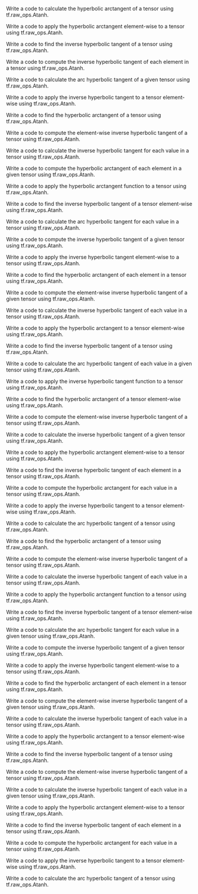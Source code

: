 Write a code to calculate the hyperbolic arctangent of a tensor using tf.raw_ops.Atanh.

Write a code to apply the hyperbolic arctangent element-wise to a tensor using tf.raw_ops.Atanh.

Write a code to find the inverse hyperbolic tangent of a tensor using tf.raw_ops.Atanh.

Write a code to compute the inverse hyperbolic tangent of each element in a tensor using tf.raw_ops.Atanh.

Write a code to calculate the arc hyperbolic tangent of a given tensor using tf.raw_ops.Atanh.

Write a code to apply the inverse hyperbolic tangent to a tensor element-wise using tf.raw_ops.Atanh.

Write a code to find the hyperbolic arctangent of a tensor using tf.raw_ops.Atanh.

Write a code to compute the element-wise inverse hyperbolic tangent of a tensor using tf.raw_ops.Atanh.

Write a code to calculate the inverse hyperbolic tangent for each value in a tensor using tf.raw_ops.Atanh.

Write a code to compute the hyperbolic arctangent of each element in a given tensor using tf.raw_ops.Atanh.

Write a code to apply the hyperbolic arctangent function to a tensor using tf.raw_ops.Atanh.

Write a code to find the inverse hyperbolic tangent of a tensor element-wise using tf.raw_ops.Atanh.

Write a code to calculate the arc hyperbolic tangent for each value in a tensor using tf.raw_ops.Atanh.

Write a code to compute the inverse hyperbolic tangent of a given tensor using tf.raw_ops.Atanh.

Write a code to apply the inverse hyperbolic tangent element-wise to a tensor using tf.raw_ops.Atanh.

Write a code to find the hyperbolic arctangent of each element in a tensor using tf.raw_ops.Atanh.

Write a code to compute the element-wise inverse hyperbolic tangent of a given tensor using tf.raw_ops.Atanh.

Write a code to calculate the inverse hyperbolic tangent of each value in a tensor using tf.raw_ops.Atanh.

Write a code to apply the hyperbolic arctangent to a tensor element-wise using tf.raw_ops.Atanh.

Write a code to find the inverse hyperbolic tangent of a tensor using tf.raw_ops.Atanh.

Write a code to calculate the arc hyperbolic tangent of each value in a given tensor using tf.raw_ops.Atanh.

Write a code to apply the inverse hyperbolic tangent function to a tensor using tf.raw_ops.Atanh.

Write a code to find the hyperbolic arctangent of a tensor element-wise using tf.raw_ops.Atanh.

Write a code to compute the element-wise inverse hyperbolic tangent of a tensor using tf.raw_ops.Atanh.

Write a code to calculate the inverse hyperbolic tangent of a given tensor using tf.raw_ops.Atanh.

Write a code to apply the hyperbolic arctangent element-wise to a tensor using tf.raw_ops.Atanh.

Write a code to find the inverse hyperbolic tangent of each element in a tensor using tf.raw_ops.Atanh.

Write a code to compute the hyperbolic arctangent for each value in a tensor using tf.raw_ops.Atanh.

Write a code to apply the inverse hyperbolic tangent to a tensor element-wise using tf.raw_ops.Atanh.

Write a code to calculate the arc hyperbolic tangent of a tensor using tf.raw_ops.Atanh.

Write a code to find the hyperbolic arctangent of a tensor using tf.raw_ops.Atanh.

Write a code to compute the element-wise inverse hyperbolic tangent of a tensor using tf.raw_ops.Atanh.

Write a code to calculate the inverse hyperbolic tangent of each value in a tensor using tf.raw_ops.Atanh.

Write a code to apply the hyperbolic arctangent function to a tensor using tf.raw_ops.Atanh.

Write a code to find the inverse hyperbolic tangent of a tensor element-wise using tf.raw_ops.Atanh.

Write a code to calculate the arc hyperbolic tangent for each value in a given tensor using tf.raw_ops.Atanh.

Write a code to compute the inverse hyperbolic tangent of a given tensor using tf.raw_ops.Atanh.

Write a code to apply the inverse hyperbolic tangent element-wise to a tensor using tf.raw_ops.Atanh.

Write a code to find the hyperbolic arctangent of each element in a tensor using tf.raw_ops.Atanh.

Write a code to compute the element-wise inverse hyperbolic tangent of a given tensor using tf.raw_ops.Atanh.

Write a code to calculate the inverse hyperbolic tangent of each value in a tensor using tf.raw_ops.Atanh.

Write a code to apply the hyperbolic arctangent to a tensor element-wise using tf.raw_ops.Atanh.

Write a code to find the inverse hyperbolic tangent of a tensor using tf.raw_ops.Atanh.

Write a code to compute the element-wise inverse hyperbolic tangent of a tensor using tf.raw_ops.Atanh.

Write a code to calculate the inverse hyperbolic tangent of each value in a given tensor using tf.raw_ops.Atanh.

Write a code to apply the hyperbolic arctangent element-wise to a tensor using tf.raw_ops.Atanh.

Write a code to find the inverse hyperbolic tangent of each element in a tensor using tf.raw_ops.Atanh.

Write a code to compute the hyperbolic arctangent for each value in a tensor using tf.raw_ops.Atanh.

Write a code to apply the inverse hyperbolic tangent to a tensor element-wise using tf.raw_ops.Atanh.

Write a code to calculate the arc hyperbolic tangent of a tensor using tf.raw_ops.Atanh.